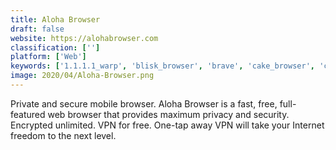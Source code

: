```yaml
---
title: Aloha Browser
draft: false 
website: https://alohabrowser.com
classification: ['']
platform: ['Web']
keywords: ['1.1.1.1_warp', 'blisk_browser', 'brave', 'cake_browser', 'cloak', 'exodify', 'facebook_clear_history', 'fyde', 'ghostery', 'ghostery_privacy_browser', 'google_chrome', 'logdog', 'onion_browser', 'opera', 'opera_touch_for_ios', 'outline_by_alphabet', 'space_browser', 'tor', 'tor_browser']
image: 2020/04/Aloha-Browser.png
---
```

Private and secure mobile browser. Aloha Browser is a fast, free, full-featured web browser that provides maximum privacy and security. Encrypted unlimited. VPN for free. One-tap away VPN will take your Internet freedom to the next level.